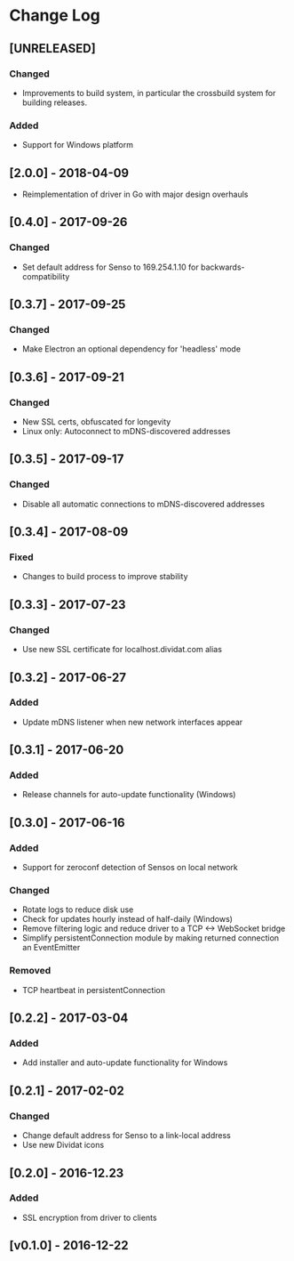 # Change Log

## [UNRELEASED]

### Changed

- Improvements to build system, in particular the crossbuild system for building releases.

### Added

- Support for Windows platform

## [2.0.0] - 2018-04-09

- Reimplementation of driver in Go with major design overhauls

## [0.4.0] - 2017-09-26

### Changed

- Set default address for Senso to 169.254.1.10 for backwards-compatibility

## [0.3.7] - 2017-09-25

### Changed

- Make Electron an optional dependency for 'headless' mode

## [0.3.6] - 2017-09-21

### Changed

- New SSL certs, obfuscated for longevity
- Linux only: Autoconnect to mDNS-discovered addresses

## [0.3.5] - 2017-09-17

### Changed

- Disable all automatic connections to mDNS-discovered addresses

## [0.3.4] - 2017-08-09

### Fixed

- Changes to build process to improve stability

## [0.3.3] - 2017-07-23

### Changed

- Use new SSL certificate for localhost.dividat.com alias

## [0.3.2] - 2017-06-27

### Added

- Update mDNS listener when new network interfaces appear

## [0.3.1] - 2017-06-20

### Added

- Release channels for auto-update functionality (Windows)

## [0.3.0] - 2017-06-16

### Added

- Support for zeroconf detection of Sensos on local network

### Changed

- Rotate logs to reduce disk use
- Check for updates hourly instead of half-daily (Windows)
- Remove filtering logic and reduce driver to a TCP <-> WebSocket bridge
- Simplify persistentConnection module by making returned connection an EventEmitter

### Removed

- TCP heartbeat in persistentConnection

## [0.2.2] - 2017-03-04

### Added

- Add installer and auto-update functionality for Windows

## [0.2.1] - 2017-02-02

### Changed

- Change default address for Senso to a link-local address
- Use new Dividat icons

## [0.2.0] - 2016-12.23

### Added

- SSL encryption from driver to clients

## [v0.1.0] - 2016-12-22
